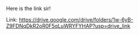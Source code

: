 Here is the link sir!

Link: https://drive.google.com/drive/folders/1w-6yB-Z9FDNqDkR2oR0F5qLuWRYFYHAP?usp=drive_link
